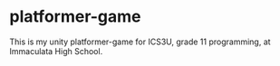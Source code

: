 # platformer-game

This is my unity platformer-game for ICS3U, grade 11 programming, at Immaculata High School.

